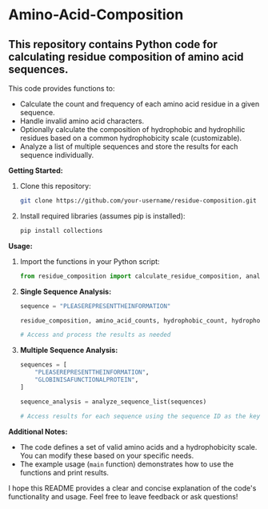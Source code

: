 # Amino-Acid-Composition


##  This repository contains Python code for calculating residue composition of amino acid sequences.

This code provides functions to:

* Calculate the count and frequency of each amino acid residue in a given sequence.
* Handle invalid amino acid characters.
* Optionally calculate the composition of hydrophobic and hydrophilic residues based on a common hydrophobicity scale (customizable).
* Analyze a list of multiple sequences and store the results for each sequence individually.

**Getting Started:**

1. Clone this repository:
   ```bash
   git clone https://github.com/your-username/residue-composition.git
   ```
2. Install required libraries (assumes pip is installed):
   ```bash
   pip install collections
   ```

**Usage:**

1. Import the functions in your Python script:

   ```python
   from residue_composition import calculate_residue_composition, analyze_sequence_list
   ```

2. **Single Sequence Analysis:**

   ```python
   sequence = "PLEASEREPRESENTTHEINFORMATION"

   residue_composition, amino_acid_counts, hydrophobic_count, hydrophobic_freq, hydrophilic_count, hydrophilic_freq = calculate_residue_composition(sequence)

   # Access and process the results as needed
   ```

3. **Multiple Sequence Analysis:**

   ```python
   sequences = [
       "PLEASEREPRESENTTHEINFORMATION",
       "GLOBINISAFUNCTIONALPROTEIN",
   ]

   sequence_analysis = analyze_sequence_list(sequences)

   # Access results for each sequence using the sequence ID as the key in the dictionary
   ```

**Additional Notes:**

* The code defines a set of valid amino acids and a hydrophobicity scale. You can modify these based on your specific needs.
* The example usage (`main` function) demonstrates how to use the functions and print results.

I hope this README provides a clear and concise explanation of the code's functionality and usage. Feel free to leave feedback or ask questions!
